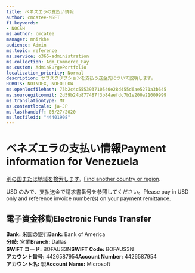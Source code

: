 ```yaml
---
title: ベネズエラの支払い情報
author: cmcatee-MSFT
f1.keywords:
- NOCSH
ms.author: cmcatee
manager: mnirkhe
audience: Admin
ms.topic: reference
ms.service: o365-administration
ms.collection: Adm_Commerce_Pay
ms.custom: AdminSurgePortfolio
localization_priority: Normal
description: サブスクリプションを支払う送金先について説明します。
ROBOTS: NOINDEX, NOFOLLOW
ms.openlocfilehash: 75b2c4c555393710540e28d455d6ae5271a3b645
ms.sourcegitcommit: 2d59b24b877487f3b84aefdc7b1e200a21009999
ms.translationtype: MT
ms.contentlocale: ja-JP
ms.lasthandoff: 05/27/2020
ms.locfileid: "44401908"
---
```

# <a name="payment-information-for-venezuela"></a><span data-ttu-id="08ed3-103">ベネズエラの支払い情報</span><span class="sxs-lookup"><span data-stu-id="08ed3-103">Payment information for Venezuela</span></span>

<span data-ttu-id="08ed3-104">[別の国または地域を検索します](../billing-and-payments/pay-for-your-subscription.md)。</span><span class="sxs-lookup"><span data-stu-id="08ed3-104">[Find another country or region](../billing-and-payments/pay-for-your-subscription.md).</span></span>

<span data-ttu-id="08ed3-105">USD のみで、支払送金で請求書番号を参照してください。</span><span class="sxs-lookup"><span data-stu-id="08ed3-105">Please pay in USD only and reference invoice number(s) on your payment remittance.</span></span>

## <a name="electronic-funds-transfer"></a><span data-ttu-id="08ed3-106">電子資金移動</span><span class="sxs-lookup"><span data-stu-id="08ed3-106">Electronic Funds Transfer</span></span>

<span data-ttu-id="08ed3-107">**Bank:** 米国の銀行</span><span class="sxs-lookup"><span data-stu-id="08ed3-107">**Bank:** Bank of America</span></span>  
<span data-ttu-id="08ed3-108">**分岐:** 営業</span><span class="sxs-lookup"><span data-stu-id="08ed3-108">**Branch:** Dallas</span></span>  
<span data-ttu-id="08ed3-109">**SWIFT コード:** BOFAUS3N</span><span class="sxs-lookup"><span data-stu-id="08ed3-109">**SWIFT Code:** BOFAUS3N</span></span>  
<span data-ttu-id="08ed3-110">**アカウント番号:** 4426587954</span><span class="sxs-lookup"><span data-stu-id="08ed3-110">**Account Number:** 4426587954</span></span>  
<span data-ttu-id="08ed3-111">**アカウント名:** 製</span><span class="sxs-lookup"><span data-stu-id="08ed3-111">**Account Name:** Microsoft</span></span>  